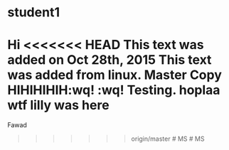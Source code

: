 # student1
Hi 
<<<<<<< HEAD
This text was added on Oct 28th, 2015
This text was added from linux.
Master Copy HIHIHIHIH:wq!
:wq!
Testing.
hoplaa
wtf
lilly was here
=======
Fawad
>>>>>>> origin/master
#   M S  
 #   M S  
 